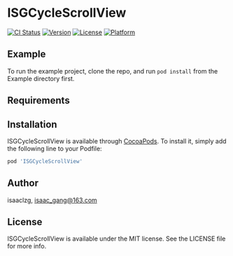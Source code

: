 # ISGCycleScrollView

[![CI Status](https://img.shields.io/travis/isaaclzg/ISGCycleScrollView.svg?style=flat)](https://travis-ci.org/isaaclzg/ISGCycleScrollView)
[![Version](https://img.shields.io/cocoapods/v/ISGCycleScrollView.svg?style=flat)](https://cocoapods.org/pods/ISGCycleScrollView)
[![License](https://img.shields.io/cocoapods/l/ISGCycleScrollView.svg?style=flat)](https://cocoapods.org/pods/ISGCycleScrollView)
[![Platform](https://img.shields.io/cocoapods/p/ISGCycleScrollView.svg?style=flat)](https://cocoapods.org/pods/ISGCycleScrollView)

## Example

To run the example project, clone the repo, and run `pod install` from the Example directory first.

## Requirements

## Installation

ISGCycleScrollView is available through [CocoaPods](https://cocoapods.org). To install
it, simply add the following line to your Podfile:

```ruby
pod 'ISGCycleScrollView'
```

## Author

isaaclzg, isaac_gang@163.com

## License

ISGCycleScrollView is available under the MIT license. See the LICENSE file for more info.
